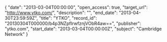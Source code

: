 {
  "date": "2013-03-04T00:00:00", 
  "open_access": true, 
  "target_url": "http://www.ytko.com/", 
  "description": "", 
  "end_date": "2013-04-30T23:59:59Z", 
  "title": "YTKO", 
  "record_id": "20130304T000000/b4p3NZpfIrwfznjVObR4aw==", 
  "publisher": "ytko.com", 
  "start_date": "2013-03-04T00:00:00Z", 
  "subject": "Cambridge Network"
}

